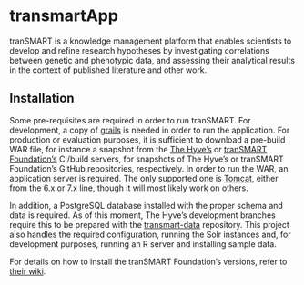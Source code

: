 transmartApp
============

tranSMART is a knowledge management platform that enables scientists to develop
and refine research hypotheses by investigating correlations between genetic and
phenotypic data, and assessing their analytical results in the context of
published literature and other work.

Installation
------------

Some pre-requisites are required in order to run tranSMART. For development,
a copy of [grails][1] is needed in order to run the application. For production
or evaluation purposes, it is sufficient to download a pre-build WAR file, for
instance a snapshot from the [The Hyveʼs][2] or [tranSMART Foundationʼs][3]
CI/build servers, for snapshots of The Hyveʼs or tranSMART Foundationʼs GitHub
repositories, respectively. In order to run the WAR, an application server is
required. The only supported one is [Tomcat][4], either from the 6.x or 7.x
line, though it will most likely work on others.

In addition, a PostgreSQL database installed with the proper schema and data is
required. As of this moment, The Hyveʼs development branches require this to be
prepared with the [transmart-data][5] repository. This project also handles
the required configuration, running the Solr instances and, for development
purposes, running an R server and installing sample data.

For details on how to install the tranSMART Foundationʼs versions, refer to
[their wiki][6].


  [1]: http://grails.org/
  [2]: https://ci.ctmtrait.nl/
  [3]: https://ci.transmart.nl/
  [4]: http://tomcat.apache.org/
  [5]: https://github.com/thehyve/transmart-data
  [6]: https://wiki.transmartfoundation.org/
